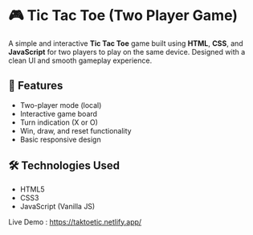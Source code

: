 # 🎮 Tic Tac Toe (Two Player Game)

A simple and interactive **Tic Tac Toe** game built using **HTML**, **CSS**, and **JavaScript** for two players to play on the same device. Designed with a clean UI and smooth gameplay experience.

## 🧩 Features

- Two-player mode (local)
- Interactive game board
- Turn indication (X or O)
- Win, draw, and reset functionality
- Basic responsive design

## 🛠️ Technologies Used

- HTML5
- CSS3
- JavaScript (Vanilla JS)

Live Demo : https://taktoetic.netlify.app/
